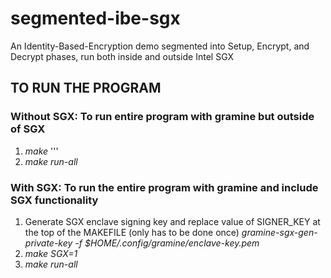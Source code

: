# segmented-ibe-sgx
An Identity-Based-Encryption demo segmented into Setup, Encrypt, and Decrypt phases, run both inside and outside Intel SGX


## TO RUN THE PROGRAM
### Without SGX: To run entire program with gramine but outside of SGX
1. *make* '''
2. *make run-all*
   
### With SGX: To run the entire program with gramine and include SGX functionality
1. Generate SGX enclave signing key and replace value of SIGNER_KEY at the top of the MAKEFILE (only has to be done once)
   *gramine-sgx-gen-private-key -f $HOME/.config/gramine/enclave-key.pem*
3. *make SGX=1*
4. *make run-all*
